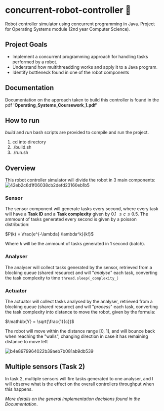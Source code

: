 # concurrent-robot-controller 🤖

Robot controller simulator using concurrent programming in Java. Project for Operating Systems module (2nd year Computer Science).

## Project Goals
- Implement a concurrent programming approach for handling tasks performed by a robot.
- Understand how multithreadding works and apply it to a Java program.
- Identify bottleneck found in one of the robot components
  
## Documentation
Documentation on the approach taken to build this controller is found in the pdf '**Operating_Systems_Coursework_1.pdf**'

## How to run
_build_ and _run_ bash scripts are provided to compile and run the project.

1. cd into directory
2. ./build.sh
3. ./run.sh
  
## Overview

This robot controller simulator will divide the robot in 3 main components:
![42eb2c6d1f06038cb2defd23160eb1b5](https://github.com/ginesmoratalla/concurrent-robot-controller/assets/126341997/1d6a51cc-72a5-40ec-a76c-fb146f888515)

### Sensor
The sensor component will generate tasks every second, where every task will have a **Task ID** and a **Task complexity** given by 0.1 $\leq c \leq 0.5$.
The ammount of tasks generated every second is given by a poisson distribution:

$P(k) = \frac{e^{-\lambda} \lambda^k}{k!}$

Where _k_ will be the ammount of tasks generated in 1 second (batch).

### Analyser
The analyser will collect tasks generated by the sensor, retrieved from a blocking queue (shared resource) and will "_analyse_" each task,
converting the task complexity to time
`thread.sleep(_complexity_)`

### Actuator
The actuator will collect tasks analysed by the analyser, retrieved from a blocking queue (shared resource) and will "_process_" each task,
converting the task complexity into distance to move the robot, given by the formula:

$\mathbb{Y} = \sqrt{\frac{1}{c}}$

The robot will move within the distance range [0, 1], and will bounce back when reaching the "walls", changing direction in case it has remaining distance to move left

![b4e8979964022b39aeb7b081ab9db539](https://github.com/ginesmoratalla/concurrent-robot-controller/assets/126341997/72c44547-77b4-4881-a5a7-1dd52f535ed4)

## Multiple sensors (Task 2)
In task 2, multiple sensors will fire tasks generated to one analyser, and I will observe what is the effect on the overall controllers throughput when this happens.


_More details on the general implementation decisions found in the Documentation_.
